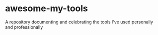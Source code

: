 # awesome-my-tools
A repository documenting and celebrating the tools I've used personally and professionally
